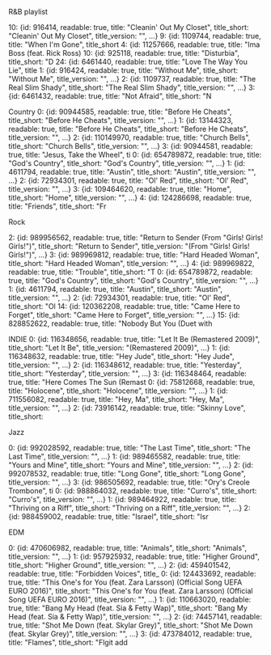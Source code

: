R&B playlist

10: {id: 916414, readable: true, title: "Cleanin' Out My Closet", title_short: "Cleanin' Out My Closet", title_version: "", …}
9: {id: 1109744, readable: true, title: "When I'm Gone", title_short
4: {id: 11257666, readable: true, title: "Ima Boss (feat. Rick Ross)
10: {id: 925118, readable: true, title: "Disturbia", title_short: "D
24: {id: 6461440, readable: true, title: "Love The Way You Lie", title
1: {id: 916424, readable: true, title: "Without Me", title_short: "Without Me", title_version: "", …}
2: {id: 1109737, readable: true, title: "The Real Slim Shady", title_short: "The Real Slim Shady", title_version: "", …}
3: {id: 6461432, readable: true, title: "Not Afraid", title_short: "N


Country
0: {id: 90944585, readable: true, title: "Before He Cheats", title_short: "Before He Cheats", title_version: "", …}
1: {id: 13144323, readable: true, title: "Before He Cheats", title_short: "Before He Cheats", title_version: "", …}
2: {id: 110149970, readable: true, title: "Church Bells", title_short: "Church Bells", title_version: "", …}
3: {id: 90944581, readable: true, title: "Jesus, Take the Wheel", ti
0: {id: 654789872, readable: true, title: "God's Country", title_short: "God's Country", title_version: "", …}
1: {id: 4611794, readable: true, title: "Austin", title_short: "Austin", title_version: "", …}
2: {id: 72934301, readable: true, title: "Ol' Red", title_short: "Ol' Red", title_version: "", …}
3: {id: 109464620, readable: true, title: "Home", title_short: "Home", title_version: "", …}
4: {id: 124286698, readable: true, title: "Friends", title_short: "Fr


Rock

2: {id: 989956562, readable: true, title: "Return to Sender (From "Girls! Girls! Girls!")", title_short: "Return to Sender", title_version: "(From "Girls! Girls! Girls!")", …}
3: {id: 989969812, readable: true, title: "Hard Headed Woman", title_short: "Hard Headed Woman", title_version: "", …}
4: {id: 989969822, readable: true, title: "Trouble", title_short: "T
0: {id: 654789872, readable: true, title: "God's Country", title_short: "God's Country", title_version: "", …}
1: {id: 4611794, readable: true, title: "Austin", title_short: "Austin", title_version: "", …}
2: {id: 72934301, readable: true, title: "Ol' Red", title_short: "Ol
14: {id: 120362208, readable: true, title: "Came Here to Forget", title_short: "Came Here to Forget", title_version: "", …}
15: {id: 828852622, readable: true, title: "Nobody But You (Duet with


INDIE
0: {id: 116348656, readable: true, title: "Let It Be (Remastered 2009)", title_short: "Let It Be", title_version: "(Remastered 2009)", …}
1: {id: 116348632, readable: true, title: "Hey Jude", title_short: "Hey Jude", title_version: "", …}
2: {id: 116348612, readable: true, title: "Yesterday", title_short: "Yesterday", title_version: "", …}
3: {id: 116348464, readable: true, title: "Here Comes The Sun (Remast
0: {id: 75812668, readable: true, title: "Holocene", title_short: "Holocene", title_version: "", …}
1: {id: 711556082, readable: true, title: "Hey, Ma", title_short: "Hey, Ma", title_version: "", …}
2: {id: 73916142, readable: true, title: "Skinny Love", title_short: 

Jazz

0: {id: 992028592, readable: true, title: "The Last Time", title_short: "The Last Time", title_version: "", …}
1: {id: 989465582, readable: true, title: "Yours and Mine", title_short: "Yours and Mine", title_version: "", …}
2: {id: 992078532, readable: true, title: "Long Gone", title_short: "Long Gone", title_version: "", …}
3: {id: 986505692, readable: true, title: "Ory's Creole Trombone", ti
0: {id: 988864032, readable: true, title: "Curro's", title_short: "Curro's", title_version: "", …}
1: {id: 989464922, readable: true, title: "Thriving on a Riff", title_short: "Thriving on a Riff", title_version: "", …}
2: {id: 988459002, readable: true, title: "Israel", title_short: "Isr

EDM

0: {id: 470606982, readable: true, title: "Animals", title_short: "Animals", title_version: "", …}
1: {id: 957925932, readable: true, title: "Higher Ground", title_short: "Higher Ground", title_version: "", …}
2: {id: 459401542, readable: true, title: "Forbidden Voices", title_
0: {id: 124433692, readable: true, title: "This One's for You (feat. Zara Larsson) (Official Song UEFA EURO 2016)", title_short: "This One's for You (feat. Zara Larsson) (Official Song UEFA EURO 2016)", title_version: "", …}
1: {id: 110663020, readable: true, title: "Bang My Head (feat. Sia & Fetty Wap)", title_short: "Bang My Head (feat. Sia & Fetty Wap)", title_version: "", …}
2: {id: 74457141, readable: true, title: "Shot Me Down (feat. Skylar Grey)", title_short: "Shot Me Down (feat. Skylar Grey)", title_version: "", …}
3: {id: 473784012, readable: true, title: "Flames", title_short: "Flgit add
